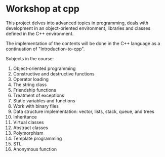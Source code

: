 # Workshop at cpp
This project delves into advanced topics in programming, deals with development in an object-oriented environment, libraries and classes defined in the C++ environment.

The implementation of the contents will be done in the C++ language as a continuation of "Introduction-to-cpp".

Subjects in the course:

1. Object-oriented programming
2. Constructive and destructive functions
3. Operator loading
4. The string class
5. Friendship functions
6. Treatment of exceptions
7. Static variables and functions
8. Work with binary files
9. Data structure implementation: vector, lists, stack, queue, and trees
10. Inheritance
11. Virtual classes
12. Abstract classes
13. Polymorphism
14. Template programming
15. STL
16. Anonymous function
